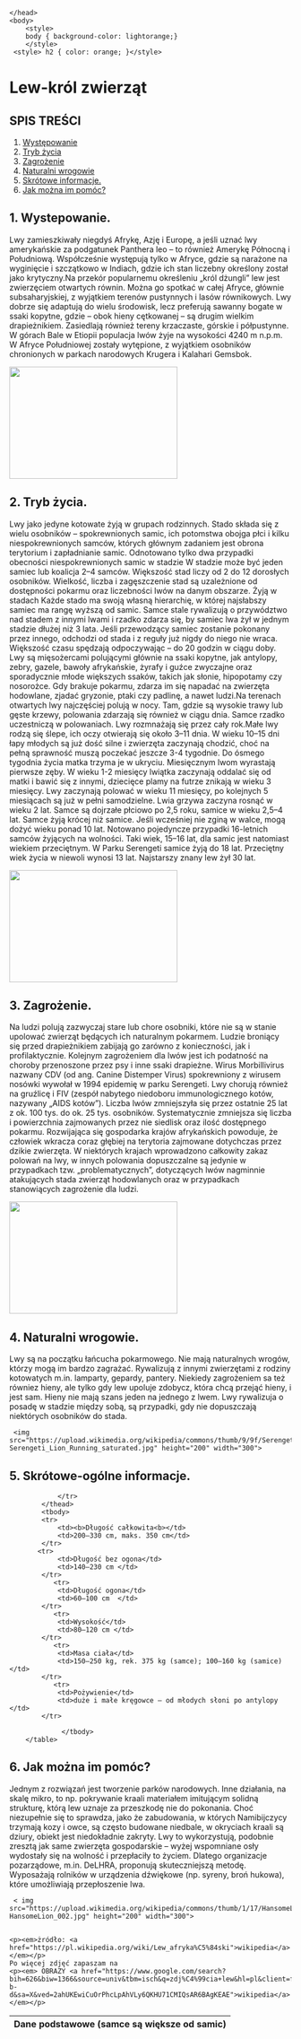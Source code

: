 <html>
    <head>
        <title>MOJE ULUBIONE ZWIERZĘ-LEW</title>
        <meta charset="utf-8">
       
    </head>
    <body>
        <style>
        body { background-color: lightorange;}
        </style>
     <style> h2 { color: orange; }</style>
   
   
   <h1>Lew-król zwierząt</h1>
   <h2>SPIS TREŚCI</h2>
   <ol>
       <li><a href="#wystepowanie"> Występowanie </a></li>
       <li><a href="#trybzycia">Tryb życia</a></li>
       <li><a href="#zagrozenie">Zagrożenie</a></li>
       <li><a href="#naturalniwrogowie">Naturalni wrogowie</a></li>
       <li><a href="#charakterystyka">Skrótowe informacje.</a></li>
       <li><a href="#pomoc">Jak można im pomóc?</a></li>
 </ol>
   
   <h2 id="wystepowanie">1. Wystepowanie.</h2>
   
   Lwy zamieszkiwały niegdyś Afrykę, Azję i Europę, a jeśli uznać lwy amerykańskie za podgatunek Panthera leo – to również Amerykę Północną i Południową. Współcześnie występują tylko w Afryce, gdzie są narażone na wyginięcie i szczątkowo w Indiach, gdzie ich stan liczebny określony został jako krytyczny.Na przekór popularnemu określeniu „król dżungli” lew jest zwierzęciem otwartych równin. Można go spotkać w całej Afryce, głównie subsaharyjskiej, z wyjątkiem terenów pustynnych i lasów równikowych. Lwy dobrze się adaptują do wielu środowisk, lecz preferują sawanny bogate w ssaki kopytne, gdzie – obok hieny cętkowanej – są drugim wielkim drapieżnikiem. Zasiedlają również tereny krzaczaste, górskie i półpustynne. W górach Bale w Etiopii populacja lwów żyje na wysokości 4240 m n.p.m. W Afryce Południowej zostały wytępione, z wyjątkiem osobników chronionych w parkach narodowych Krugera i Kalahari Gemsbok. 
   
   <img src="https://upload.wikimedia.org/wikipedia/commons/thumb/c/c6/Okonjima_Lioness.jpg/240px-Okonjima_Lioness.jpg" height="200" width="300">
   
   <h2 id="trybzycia">2. Tryb życia.</h2>
   
   Lwy jako jedyne kotowate żyją w grupach rodzinnych. Stado składa się z wielu osobników – spokrewnionych samic, ich potomstwa obojga płci i kilku niespokrewnionych samców, których głównym zadaniem jest obrona terytorium i zapładnianie samic. Odnotowano tylko dwa przypadki obecności niespokrewnionych samic w stadzie W stadzie może być jeden samiec lub koalicja 2–4 samców. Większość stad liczy od 2 do 12 dorosłych osobników. Wielkość, liczba i zagęszczenie stad są uzależnione od dostępności pokarmu oraz liczebności lwów na danym obszarze. Żyją w stadach
Każde stado ma swoją własną hierarchię, w której najsłabszy samiec ma rangę wyższą od samic. Samce stale rywalizują o przywództwo nad stadem z innymi lwami i rzadko zdarza się, by samiec lwa żył w jednym stadzie dłużej niż 3 lata. Jeśli przewodzący samiec zostanie pokonany przez innego, odchodzi od stada i z reguły już nigdy do niego nie wraca. 
   Większość czasu spędzają odpoczywając – do 20 godzin w ciągu doby. Lwy są mięsożercami polującymi głównie na ssaki kopytne, jak antylopy, zebry, gazele, bawoły afrykańskie, żyrafy i guźce zwyczajne oraz sporadycznie młode większych ssaków, takich jak słonie, hipopotamy czy nosorożce. Gdy brakuje pokarmu, zdarza im się napadać na zwierzęta hodowlane, zjadać gryzonie, ptaki czy padlinę, a nawet ludzi.Na terenach otwartych lwy najczęściej polują w nocy. Tam, gdzie są wysokie trawy lub gęste krzewy, polowania zdarzają się również w ciągu dnia. Samce rzadko uczestniczą w polowaniach. Lwy rozmnażają się przez cały rok.Małe lwy rodzą się ślepe, ich oczy otwierają się około 3–11 dnia. W wieku 10–15 dni łapy młodych są już dość silne i zwierzęta zaczynają chodzić, choć na pełną sprawność muszą poczekać jeszcze 3-4 tygodnie. Do ósmego tygodnia życia matka trzyma je w ukryciu. Miesięcznym lwom wyrastają pierwsze zęby.
W wieku 1-2 miesięcy lwiątka zaczynają oddalać się od matki i bawić się z innymi, dziecięce plamy na futrze znikają w wieku 3 miesięcy. Lwy zaczynają polować w wieku 11 miesięcy, po kolejnych 5 miesiącach są już w pełni samodzielne. Lwia grzywa zaczyna rosnąć w wieku 2 lat. Samce są dojrzałe płciowo po 2,5 roku, samice w wieku 2,5–4 lat.
Samce żyją krócej niż samice. Jeśli wcześniej nie zginą w walce, mogą dożyć wieku ponad 10 lat. Notowano pojedyncze przypadki 16-letnich samców żyjących na wolności. Taki wiek, 15–16 lat, dla samic jest natomiast wiekiem przeciętnym. W Parku Serengeti samice żyją do 18 lat. Przeciętny wiek życia w niewoli wynosi 13 lat. Najstarszy znany lew żył 30 lat.  
   
   <img src="https://upload.wikimedia.org/wikipedia/commons/thumb/1/1e/Lion_%28Panthera_leo_krugeri%29_02.jpg/200px-Lion_%28Panthera_leo_krugeri%29_02.jpg" height="200" width="300">
   
   
   <h2 id="zagrozenie">3. Zagrożenie.</h2>
   
   Na ludzi polują zazwyczaj stare lub chore osobniki, które nie są w stanie upolować zwierząt będących ich naturalnym pokarmem. Ludzie broniący się przed drapieżnikiem zabijają go zarówno z konieczności, jak i profilaktycznie. 
 Kolejnym zagrożeniem dla lwów jest ich podatność na choroby przenoszone przez psy i inne ssaki drapieżne. Wirus Morbillivirus nazwany CDV (od ang. Canine Distemper Virus) spokrewniony z wirusem nosówki wywołał w 1994 epidemię w parku Serengeti. Lwy chorują również na gruźlicę i FIV (zespół nabytego niedoboru immunologicznego kotów, nazywany „AIDS kotów”). 
 Liczba lwów zmniejszyła się przez ostatnie 25 lat z ok. 100 tys. do ok. 25 tys. osobników. Systematycznie zmniejsza się liczba i powierzchnia zajmowanych przez nie siedlisk oraz ilość dostępnego pokarmu. Rozwijająca się gospodarka krajów afrykańskich powoduje, że człowiek wkracza coraz głębiej na terytoria zajmowane dotychczas przez dzikie zwierzęta.
   W niektórych krajach wprowadzono całkowity zakaz polowań na lwy, w innych polowania dopuszczalne są jedynie w przypadkach tzw. „problematycznych”, dotyczących lwów nagminnie atakujących stada zwierząt hodowlanych oraz w przypadkach stanowiących zagrożenie dla ludzi.
   
   
   <img src="https://upload.wikimedia.org/wikipedia/commons/thumb/1/1e/Lion_%28Panthera_leo_krugeri%29_02.jpg/200px-Lion_%28Panthera_leo_krugeri%29_02.jpg" height="200" width="300">
  
  <h2 id="naturalniwrogowie">4. Naturalni wrogowie. </h2>
   
   Lwy są na początku łańcucha pokarmowego. Nie mają naturalnych wrogów, którzy mogą im bardzo zagrażać. Rywalizują z innymi zwierzętami z rodziny kotowatych m.in. lamparty, gepardy, pantery. Niekiedy zagrożeniem sa też równiez hieny, ale tylko gdy lew upoluje zdobycz, która chcą przejąć hieny, i jest sam. Hieny nie mają szans jeden na jednego z lwem. Lwy rywalizuja o posadę w stadzie między sobą, są przypadki, gdy nie dopuszczają niektórych osobników do stada.
     
     <img src="https://upload.wikimedia.org/wikipedia/commons/thumb/9/9f/Serengeti_Lion_Running_saturated.jpg/200px-Serengeti_Lion_Running_saturated.jpg" height="200" width="300">
    
   <h2 id="charakterystyka">5. Skrótowe-ogólne informacje.</h2>
   
   <table>
            <thead>
                <tr>
                    <th><b>Dane podstawowe (samce są większe od samic)</b></th>
                  
                </tr>
            </thead>
            <tbody>
            <tr>
                <td><b>Długość całkowita<b></td>
                <td>200–330 cm, maks. 350 cm</td>
            </tr>
           <tr>
                <td>Długość bez ogona</td>
                <td>140–230 cm </td>
            </tr>  
               <tr>
                <td>Długość ogona</td>
                <td>60–100 cm  </td>
            </tr>  
               <tr>
                <td>Wysokość</td>
                <td>80–120 cm </td>
            </tr>  
               <tr>
                <td>Masa ciała</td>
                <td>150–250 kg, rek. 375 kg (samce); 100–160 kg (samice) </td>
            </tr> 
               <tr>
                <td>Pożywienie</td>
                <td>duże i małe kręgowce – od młodych słoni po antylopy </td>
            </tr>  
               
                 </tbody>
        </table>
   
 
   
   <h2 id="pomoc">6. Jak można im pomóc? </h2>
   
   Jednym z rozwiązań jest tworzenie parków narodowych. Inne działania, na skalę mikro, to np. pokrywanie kraali materiałem imitującym solidną strukturę, którą lew uznaje za przeszkodę nie do pokonania. Choć niezupełnie się to sprawdza, jako że zabudowania, w których Namibijczycy trzymają kozy i owce, są często budowane niedbale, w okryciach kraali są dziury, obiekt jest niedokładnie zakryty. Lwy to wykorzystują, podobnie zresztą jak same zwierzęta gospodarskie – wyżej wspomniane osły wydostały się na wolność i przepłaciły to życiem. Dlatego organizacje pozarządowe, m.in. DeLHRA, proponują skuteczniejszą metodę. Wyposażają rolników w urządzenia dźwiękowe (np. syreny, broń hukowa), które umożliwiają przepłoszenie lwa.
   
   
     < img src="https://upload.wikimedia.org/wikipedia/commons/thumb/1/17/HansomeLion_002.jpg/220px-HansomeLion_002.jpg" height="200" width="300">
   
   
    <p><em>żródło: <a href="https://pl.wikipedia.org/wiki/Lew_afryka%C5%84ski">wikipedia</a></em></p>
    Po więcej zdjęć zapaszam na
    <p><em> OBRAZY <a href="https://www.google.com/search?bih=626&biw=1366&source=univ&tbm=isch&q=zdj%C4%99cia+lew&hl=pl&client=firefox-b-d&sa=X&ved=2ahUKEwiCuOrPhcLpAhVLy6QKHU71CMIQsAR6BAgKEAE">wikipedia</a></em></p>
    
   </body>
    </html>
